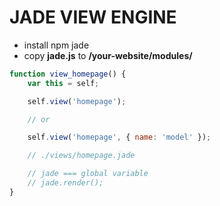 # JADE VIEW ENGINE

- install npm jade
- copy **jade.js** to __/your-website/modules/__

```javascript
function view_homepage() {
	var this = self;

	self.view('homepage');

	// or

	self.view('homepage', { name: 'model' });

	// ./views/homepage.jade

	// jade === global variable
	// jade.render();
}
```